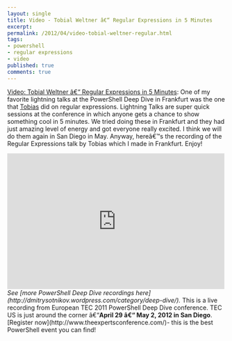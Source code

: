 ```yaml
---
layout: single
title: Video - Tobial Weltner â€“ Regular Expressions in 5 Minutes
excerpt: 
permalink: /2012/04/video-tobial-weltner-regular.html
tags: 
- powershell
- regular expressions
- video
published: true
comments: true
---
```

[Video: Tobial Weltner â€“ Regular Expressions in 5 Minutes](http://feedproxy.google.com/%7Er/DmitrysPowerblog/%7E3/U9fgNXm3W8s/): 
One of my favorite lightning talks at the PowerShell Deep Dive in Frankfurt was the one that <a href="http://powershell.com/cs/blogs/tobias/" title="Tobias Weltner blog">Tobias</a> did on regular expressions.
Lightning Talks are super quick sessions at the conference in which anyone gets a chance to show something cool in 5 minutes. We tried doing these in Frankfurt and they had just amazing level of energy and got everyone really excited. I think we will do them again in San Diego in May.
Anyway, hereâ€™s the recording of the Regular Expressions talk by Tobias which I made in Frankfurt. Enjoy!
<iframe frameborder="0" height="312" src="http://www.youtube.com/embed/RABf9u_oUoU?version=3&amp;rel=1&amp;fs=1&amp;showsearch=0&amp;showinfo=1&amp;iv_load_policy=1&amp;wmode=transparent" width="500"></iframe>
<i>See [more PowerShell Deep Dive recordings here](http://dmitrysotnikov.wordpress.com/category/deep-dive/).</i>
This is a live recording from European TEC 2011 PowerShell Deep Dive conference. TEC US is just around the corner â€“<b>April 29 â€“ May 2, 2012 in San Diego</b>.[Register now](http://www.theexpertsconference.com/)- this is the best PowerShell event you can find!
